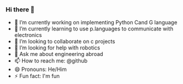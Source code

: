 ### Hi there 👋

- 🔭 I’m currently working on implementing Python Cand G language
- 🌱 I’m currently learning to use p.languages to communicate with electronics
- 👯 I’m looking to collaborate on c projects
- 🤔 I’m looking for help with robotics
- 💬 Ask me about engineering abroad
- 📫 How to reach me: @github
- 😄 Pronouns: He/Him
- ⚡ Fun fact: I'm fun
<!--
**tioluwanimofe/tioluwanimofe** is a ✨ _special_ ✨ repository because its `README.md` (this file) appears on your GitHub profile.

Here are some ideas to get you started:

-->
